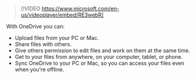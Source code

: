 > [!VIDEO https://www.microsoft.com/en-us/videoplayer/embed/RE3webR]

With OneDrive you can:

- Upload files from your PC or Mac.
- Share files with others.
- Give others permission to edit files and work on them at the same time.
- Get to your files from anywhere, on your computer, tablet, or phone.
- Sync OneDrive to your PC or Mac, so you can access your files even when you're offline.
